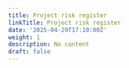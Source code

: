 ```yaml
---
title: Project risk register
linkTitle: Project risk register
date: '2025-04-29T17:10:00Z'
weight: 1
description: No content
draft: false
---
```




